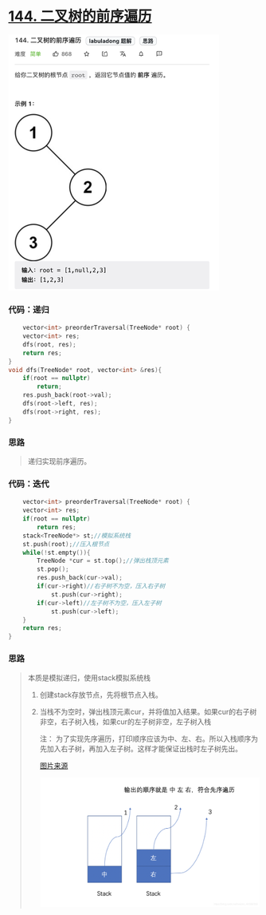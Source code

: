 # [144. 二叉树的前序遍历](https://leetcode.cn/problems/binary-tree-preorder-traversal/)

<img src="https://raw.githubusercontent.com/damenshi/myImage/main/img/image-20220717152746958.png" alt="image-20220717152746958" style="zoom:50%;" />

### 代码：递归
```c++
	vector<int> preorderTraversal(TreeNode* root) {
    vector<int> res;
    dfs(root, res);
    return res;
}
void dfs(TreeNode* root, vector<int> &res){
    if(root == nullptr)
        return;
    res.push_back(root->val);
    dfs(root->left, res);
    dfs(root->right, res);
}
```
### 思路
> 递归实现前序遍历。

### 代码：迭代
```c++
	vector<int> preorderTraversal(TreeNode* root) {
    vector<int> res;
    if(root == nullptr)
        return res;
    stack<TreeNode*> st;//模拟系统栈
    st.push(root);//压入根节点
    while(!st.empty()){
        TreeNode *cur = st.top();//弹出栈顶元素
        st.pop();
        res.push_back(cur->val);
        if(cur->right)//右子树不为空，压入右子树
            st.push(cur->right); 
        if(cur->left)//左子树不为空，压入左子树
            st.push(cur->left);
    }
    return res;
}
```
### 思路
> 本质是模拟递归，使用stack模拟系统栈
>
> 1. 创建stack存放节点，先将根节点入栈。
>
> 2. 当栈不为空时，弹出栈顶元素cur，并将值加入结果。如果cur的右子树非空，右子树入栈，如果cur的左子树非空，左子树入栈
>
>    注： 为了实现先序遍历，打印顺序应该为中、左、右。所以入栈顺序为先加入右子树，再加入左子树。这样才能保证出栈时左子树先出。
>
>    [图片来源](https://pic.leetcode-cn.com/6233a9685447d0b4d7b513f739151ca065e5697e24070bcafc1ee5d28f9155a6.png)
>
>    <img src="https://raw.githubusercontent.com/damenshi/myImage/main/img/6233a9685447d0b4d7b513f739151ca065e5697e24070bcafc1ee5d28f9155a6.png" alt="中序遍历流程图" style="zoom:50%;" />

